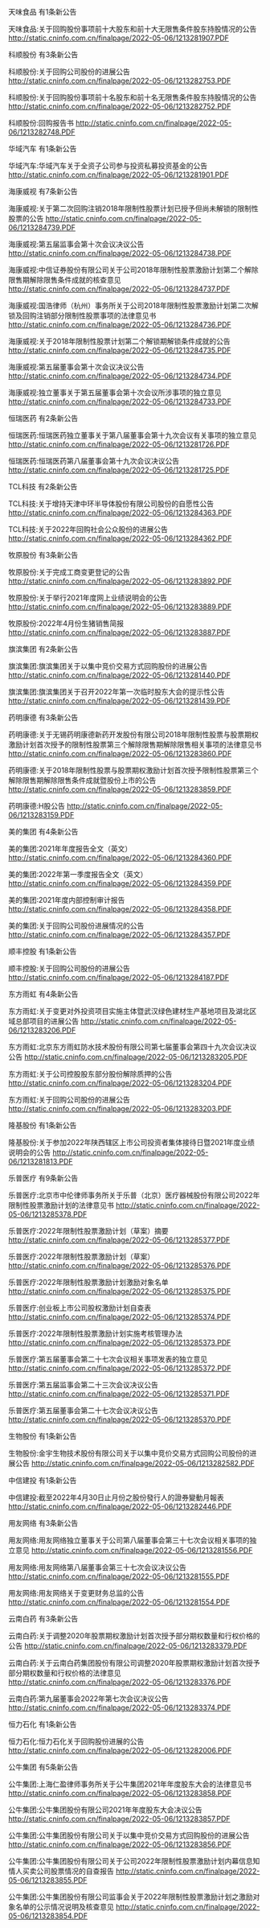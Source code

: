 天味食品 有1条新公告 

天味食品:关于回购股份事项前十大股东和前十大无限售条件股东持股情况的公告 http://static.cninfo.com.cn/finalpage/2022-05-06/1213281907.PDF 

科顺股份 有3条新公告 

科顺股份:关于回购公司股份的进展公告 http://static.cninfo.com.cn/finalpage/2022-05-06/1213282753.PDF 

科顺股份:关于回购股份事项前十名股东和前十名无限售条件股东持股情况的公告 http://static.cninfo.com.cn/finalpage/2022-05-06/1213282752.PDF 

科顺股份:回购报告书 http://static.cninfo.com.cn/finalpage/2022-05-06/1213282748.PDF 

华域汽车 有1条新公告 

华域汽车:华域汽车关于全资子公司参与投资私募投资基金的公告 http://static.cninfo.com.cn/finalpage/2022-05-06/1213281901.PDF 

海康威视 有7条新公告 

海康威视:关于第二次回购注销2018年限制性股票计划已授予但尚未解锁的限制性股票的公告 http://static.cninfo.com.cn/finalpage/2022-05-06/1213284739.PDF 

海康威视:第五届监事会第十次会议决议公告 http://static.cninfo.com.cn/finalpage/2022-05-06/1213284738.PDF 

海康威视:中信证券股份有限公司关于公司2018年限制性股票激励计划第二个解除限售期解除限售条件成就的核查意见 http://static.cninfo.com.cn/finalpage/2022-05-06/1213284737.PDF 

海康威视:国浩律师（杭州）事务所关于公司2018年限制性股票激励计划第二次解锁及回购注销部分限制性股票事项的法律意见书 http://static.cninfo.com.cn/finalpage/2022-05-06/1213284736.PDF 

海康威视:关于2018年限制性股票计划第二个解锁期解锁条件成就的公告 http://static.cninfo.com.cn/finalpage/2022-05-06/1213284735.PDF 

海康威视:第五届董事会第十次会议决议公告 http://static.cninfo.com.cn/finalpage/2022-05-06/1213284734.PDF 

海康威视:独立董事关于第五届董事会第十次会议所涉事项的独立意见 http://static.cninfo.com.cn/finalpage/2022-05-06/1213284733.PDF 

恒瑞医药 有2条新公告 

恒瑞医药:恒瑞医药独立董事关于第八届董事会第十九次会议有关事项的独立意见 http://static.cninfo.com.cn/finalpage/2022-05-06/1213281726.PDF 

恒瑞医药:恒瑞医药第八届董事会第十九次会议决议公告 http://static.cninfo.com.cn/finalpage/2022-05-06/1213281725.PDF 

TCL科技 有2条新公告 

TCL科技:关于增持天津中环半导体股份有限公司股份的自愿性公告 http://static.cninfo.com.cn/finalpage/2022-05-06/1213284363.PDF 

TCL科技:关于2022年回购社会公众股份的进展公告 http://static.cninfo.com.cn/finalpage/2022-05-06/1213284362.PDF 

牧原股份 有3条新公告 

牧原股份:关于完成工商变更登记的公告 http://static.cninfo.com.cn/finalpage/2022-05-06/1213283892.PDF 

牧原股份:关于举行2021年度网上业绩说明会的公告 http://static.cninfo.com.cn/finalpage/2022-05-06/1213283889.PDF 

牧原股份:2022年4月份生猪销售简报 http://static.cninfo.com.cn/finalpage/2022-05-06/1213283887.PDF 

旗滨集团 有2条新公告 

旗滨集团:旗滨集团关于以集中竞价交易方式回购股份的进展公告 http://static.cninfo.com.cn/finalpage/2022-05-06/1213281440.PDF 

旗滨集团:旗滨集团关于召开2022年第一次临时股东大会的提示性公告 http://static.cninfo.com.cn/finalpage/2022-05-06/1213281439.PDF 

药明康德 有3条新公告 

药明康德:关于无锡药明康德新药开发股份有限公司2018年限制性股票与股票期权激励计划首次授予的限制性股票第三个解除限售期解除限售相关事项的法律意见书 http://static.cninfo.com.cn/finalpage/2022-05-06/1213283860.PDF 

药明康德:关于2018年限制性股票与股票期权激励计划首次授予限制性股票第三个解除限售期解除限售条件成就暨股份上市的公告 http://static.cninfo.com.cn/finalpage/2022-05-06/1213283859.PDF 

药明康德:H股公告 http://static.cninfo.com.cn/finalpage/2022-05-06/1213283159.PDF 

美的集团 有4条新公告 

美的集团:2021年年度报告全文（英文） http://static.cninfo.com.cn/finalpage/2022-05-06/1213284360.PDF 

美的集团:2022年第一季度报告全文（英文） http://static.cninfo.com.cn/finalpage/2022-05-06/1213284359.PDF 

美的集团:2021年度内部控制审计报告 http://static.cninfo.com.cn/finalpage/2022-05-06/1213284358.PDF 

美的集团:关于回购公司股份进展情况的公告 http://static.cninfo.com.cn/finalpage/2022-05-06/1213284357.PDF 

顺丰控股 有1条新公告 

顺丰控股:关于回购公司股份的进展公告 http://static.cninfo.com.cn/finalpage/2022-05-06/1213284187.PDF 

东方雨虹 有4条新公告 

东方雨虹:关于变更对外投资项目实施主体暨武汉绿色建材生产基地项目及湖北区域总部项目的进展公告 http://static.cninfo.com.cn/finalpage/2022-05-06/1213283206.PDF 

东方雨虹:北京东方雨虹防水技术股份有限公司第七届董事会第四十九次会议决议公告 http://static.cninfo.com.cn/finalpage/2022-05-06/1213283205.PDF 

东方雨虹:关于公司控股股东部分股份解除质押的公告 http://static.cninfo.com.cn/finalpage/2022-05-06/1213283204.PDF 

东方雨虹:关于回购公司股份的进展公告 http://static.cninfo.com.cn/finalpage/2022-05-06/1213283203.PDF 

隆基股份 有1条新公告 

隆基股份:关于参加2022年陕西辖区上市公司投资者集体接待日暨2021年度业绩说明会的公告 http://static.cninfo.com.cn/finalpage/2022-05-06/1213281813.PDF 

乐普医疗 有9条新公告 

乐普医疗:北京市中伦律师事务所关于乐普（北京）医疗器械股份有限公司2022年限制性股票激励计划的法律意见书 http://static.cninfo.com.cn/finalpage/2022-05-06/1213285378.PDF 

乐普医疗:2022年限制性股票激励计划（草案）摘要 http://static.cninfo.com.cn/finalpage/2022-05-06/1213285377.PDF 

乐普医疗:2022年限制性股票激励计划（草案） http://static.cninfo.com.cn/finalpage/2022-05-06/1213285376.PDF 

乐普医疗:2022年限制性股票激励计划激励对象名单 http://static.cninfo.com.cn/finalpage/2022-05-06/1213285375.PDF 

乐普医疗:创业板上市公司股权激励计划自查表 http://static.cninfo.com.cn/finalpage/2022-05-06/1213285374.PDF 

乐普医疗:2022年限制性股票激励计划实施考核管理办法 http://static.cninfo.com.cn/finalpage/2022-05-06/1213285373.PDF 

乐普医疗:第五届董事会第二十七次会议相关事项发表的独立意见 http://static.cninfo.com.cn/finalpage/2022-05-06/1213285372.PDF 

乐普医疗:第五届监事会第二十三次会议决议公告 http://static.cninfo.com.cn/finalpage/2022-05-06/1213285371.PDF 

乐普医疗:第五届董事会第二十七次会议决议公告 http://static.cninfo.com.cn/finalpage/2022-05-06/1213285370.PDF 

生物股份 有1条新公告 

生物股份:金宇生物技术股份有限公司关于以集中竞价交易方式回购公司股份的进展公告 http://static.cninfo.com.cn/finalpage/2022-05-06/1213282582.PDF 

中信建投 有1条新公告 

中信建投:截至2022年4月30日止月份之股份發行人的證券變動月報表 http://static.cninfo.com.cn/finalpage/2022-05-06/1213282446.PDF 

用友网络 有3条新公告 

用友网络:用友网络独立董事关于公司第八届董事会第三十七次会议相关事项的独立意见 http://static.cninfo.com.cn/finalpage/2022-05-06/1213281556.PDF 

用友网络:用友网络第八届董事会第三十七次会议决议公告 http://static.cninfo.com.cn/finalpage/2022-05-06/1213281555.PDF 

用友网络:用友网络关于变更财务总监的公告 http://static.cninfo.com.cn/finalpage/2022-05-06/1213281554.PDF 

云南白药 有3条新公告 

云南白药:关于调整2020年股票期权激励计划首次授予部分期权数量和行权价格的公告 http://static.cninfo.com.cn/finalpage/2022-05-06/1213283379.PDF 

云南白药:关于云南白药集团股份有限公司调整2020年股票期权激励计划首次授予部分期权数量和行权价格的法律意见 http://static.cninfo.com.cn/finalpage/2022-05-06/1213283376.PDF 

云南白药:第九届董事会2022年第七次会议决议公告 http://static.cninfo.com.cn/finalpage/2022-05-06/1213283374.PDF 

恒力石化 有1条新公告 

恒力石化:恒力石化关于回购股份进展的公告 http://static.cninfo.com.cn/finalpage/2022-05-06/1213282006.PDF 

公牛集团 有5条新公告 

公牛集团:上海仁盈律师事务所关于公牛集团2021年年度股东大会的法律意见书 http://static.cninfo.com.cn/finalpage/2022-05-06/1213283858.PDF 

公牛集团:公牛集团股份有限公司2021年年度股东大会决议公告 http://static.cninfo.com.cn/finalpage/2022-05-06/1213283857.PDF 

公牛集团:公牛集团股份有限公司关于以集中竞价交易方式回购股份的进展公告 http://static.cninfo.com.cn/finalpage/2022-05-06/1213283856.PDF 

公牛集团:公牛集团股份有限公司关于公司2022年限制性股票激励计划内幕信息知情人买卖公司股票情况的自查报告 http://static.cninfo.com.cn/finalpage/2022-05-06/1213283855.PDF 

公牛集团:公牛集团股份有限公司监事会关于2022年限制性股票激励计划之激励对象名单的公示情况说明及核查意见 http://static.cninfo.com.cn/finalpage/2022-05-06/1213283854.PDF 

